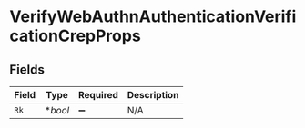 # VerifyWebAuthnAuthenticationVerificationCrepProps


## Fields

| Field              | Type               | Required           | Description        |
| ------------------ | ------------------ | ------------------ | ------------------ |
| `Rk`               | **bool*            | :heavy_minus_sign: | N/A                |